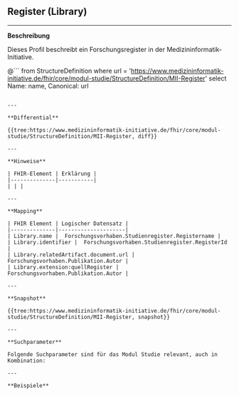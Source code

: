 ## Register (Library)

---

**Beschreibung**

Dieses Profil beschreibt ein Forschungsregister in der Medizininformatik-Initiative.

@```
from StructureDefinition where url = 'https://www.medizininformatik-initiative.de/fhir/core/modul-studie/StructureDefinition/MII-Register' select Name: name, Canonical: url
```

---

**Differential**

{{tree:https://www.medizininformatik-initiative.de/fhir/core/modul-studie/StructureDefinition/MII-Register, diff}}

---

**Hinweise**

| FHIR-Element | Erklärung |
|--------------|-----------|
| | |

---

**Mapping**

| FHIR Element | Logischer Datensatz |
|--------------|---------------------|
| Library.name |  Forschungsvorhaben.Studienregister.Registername |
| Library.identifier |  Forschungsvorhaben.Studienregister.RegisterId |
| Library.relatedArtifact.document.url |  Forschungsvorhaben.Publikation.Autor |
| Library.extension:quellRegister |  Forschungsvorhaben.Publikation.Autor |

---

**Snapshot**

{{tree:https://www.medizininformatik-initiative.de/fhir/core/modul-studie/StructureDefinition/MII-Register, snapshot}}

---

**Suchparameter**

Folgende Suchparameter sind für das Modul Studie relevant, auch in Kombination:

---

**Beispiele**
